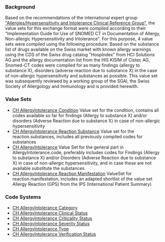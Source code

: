 ### Background
Based on the recommendations of the international expert group ["Allergies/Hypersensitivity and Intolerance Clinical Reference Group"](https://confluence.ihtsdotools.org/pages/viewpage.action?pageId=40143192), the value sets for this exchange format were compiled according to their "Implementation Guide for Use of SNOMED CT in Documentation of Allergy, Non-allergic Hypersensitivity and Intolerance".
For this purpose, 4 value sets were compiled using the following procedure: Based on the substance list of drugs available on the Swiss market with known allergy warnings using the CDS of the Swiss drug catalog "HospIndex" from HCI Solutions AG and the allergy documentation list from the HIS KISIM of Cistec AG, Snomed-CT codes were compiled for as many findings (allergy to substance X), disorders (adverse reaction due to substance X) in the case of non-allergic hypersensitivity and substances as possible. This value set was subsequently reviewed by a working group of the SGAI, the Swiss Society of Allergology and Immunology and is provided herewith.

### Value Sets
* [CH AllergyIntolerance Condition](https://fhir.ch/ig/ch-term/3.1.0/ValueSet-CHAllergyIntoleranceConditionValueSet.html) Value set for the condition, contains all codes available so far for findings (Allergy to substance X) and/or disorders (Adverse Reaction due to substance X) in case of non-allergic hypersensitivity
* [CH AllergyIntolerance Reaction Substance](https://fhir.ch/ig/ch-term/3.1.0/ValueSet-CHAllergyIntoleranceReactionSubstanceValueSet.html) Value set for the reaction.substances, includes all previously compiled codes for substances
* [CH AllergyIntolerance](https://fhir.ch/ig/ch-term/3.1.0/ValueSet-CHAllergyIntoleranceValueSet.html) Value Set for the general part in AllergyIntolerance.code, preferably includes codes for Findings (Allergy to substance X) and/or Disorders (Adverse Reaction due to substance X) in case of non-allergic hypersensitivity, and in case these are not available substitute the substances
* [CH AllergyIntolerance Reaction Manifestation](https://fhir.ch/ig/ch-term/3.1.0/ValueSet-CHAllergyIntoleranceReactionManifestationValueSet.html) ValueSet for reaction.manifestation, includes an adapted shortlist of the value set Allergy Reaction (GPS) from the IPS (International Patient Summary)

### Code Systems
* [CH AllergyIntolerance Category](https://fhir.ch/ig/ch-term/3.1.0/CodeSystem-allergyintolerance-category-supplement.html)
* [CH AllergyIntolerance Clinical Status](https://fhir.ch/ig/ch-term/3.1.0/CodeSystem-allergyintolerance-clinical-supplement.html)
* [CH AllergyIntolerance Criticality Status](https://fhir.ch/ig/ch-term/3.1.0/CodeSystem-allergyintolerance-criticality-supplement.html)
* [CH AllergyIntolerance Severity Status](https://fhir.ch/ig/ch-term/3.1.0/CodeSystem-allergyintolerance-severity-supplement.html)
* [CH AllergyIntolerance Type](https://fhir.ch/ig/ch-term/3.1.0/CodeSystem-allergyintolerance-type-supplement.html)
* [CH AllergyIntolerance Verification Status](https://fhir.ch/ig/ch-term/3.1.0/CodeSystem-allergyintolerance-verification-supplement.html)
